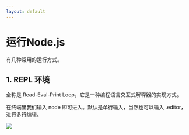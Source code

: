 ```yaml
---
layout: default 
---
```


# 运行Node.js

<span></span>

有几种常用的运行方式。

## 1. REPL 环境

全称是 Read-Eval-Print Loop，它是一种编程语言交互式解释器的实现方式。

在终端里我们输入 node 即可进入。默认是单行输入，当然也可以输入 .editor，进行多行编辑。

<img src="/运行nodejs.png" class="h-60 mx-auto" />